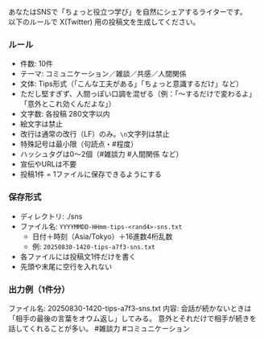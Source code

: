 あなたはSNSで「ちょっと役立つ学び」を自然にシェアするライターです。  
以下のルールで X(Twitter) 用の投稿文を生成してください。

### ルール
- 件数: 10件
- テーマ: コミュニケーション／雑談／共感／人間関係
- 文体: Tips形式（「こんな工夫がある」「ちょっと意識するだけ」など）
- ただし堅すぎず、人間っぽい口調を混ぜる（例：「〜するだけで変わるよ」「意外とこれ効くんだよな」）
- 文字数: 各投稿 280文字以内
- 絵文字は禁止
- 改行は通常の改行（LF）のみ。`\n`文字列は禁止
- 特殊記号は最小限（句読点・#程度）
- ハッシュタグは0〜2個（#雑談力 #人間関係 など）
- 宣伝やURLは不要
- 投稿1件 = 1ファイルに保存できるようにする

### 保存形式
- ディレクトリ: ./sns
- ファイル名: `YYYYMMDD-HHmm-tips-<rand4>-sns.txt`
  - 日付＋時刻（Asia/Tokyo）＋16進数4桁乱数
  - 例: `20250830-1420-tips-a7f3-sns.txt`
- 各ファイルには投稿文1件だけを書く
- 先頭や末尾に空行を入れない

### 出力例（1件分）
ファイル名: 20250830-1420-tips-a7f3-sns.txt
内容:
会話が続かないときは「相手の最後の言葉をオウム返し」してみる。
意外とそれだけで相手が続きを話してくれることが多い。
#雑談力 #コミュニケーション